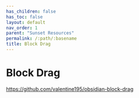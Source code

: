 ```yaml
---
has_children: false
has_toc: false
layout: default
nav_order: 1
parent: "Sunset Resources"
permalink: /:path/:basename
title: Block Drag
---
```


# Block Drag

https://github.com/valentine195/obsidian-block-drag
